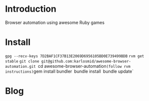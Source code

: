 # Introduction

Browser automation using awesome Ruby games

# Install

`gpg --recv-keys 7D2BAF1CF37B13E2069D6956105BD0E739499BDB`
`rvm get stable`
`git clone git@github.com:karlosmid/awesome-browser-automation.git
`cd awesome-browser-automation` (follow rvm instructions)
`gem install bundler`
`bundle install`
`bundle update`

# Blog

